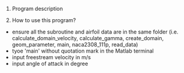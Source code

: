 1. Program description


2. How to use this program?
  - ensure all the subroutine and airfoil data are in the same folder (i.e. calculate_domain_velocity, calculate_gamma, create_domain, geom_parameter, main, naca2308_111p, read_data)
  - tyoe 'main' without quotation mark in the Matlab terminal 
  - input freestream velocity in m/s
  - input angle of attack in degree
